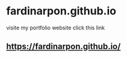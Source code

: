 # fardinarpon.github.io
visite my portfolio website click this link
## https://fardinarpon.github.io/
